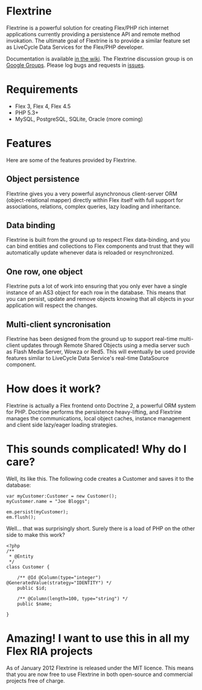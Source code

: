# Flextrine

Flextrine is a powerful solution for creating Flex/PHP rich internet applications currently providing a persistence API and remote method invokation. The ultimate goal of Flextrine is to provide a similar feature set as LiveCycle Data Services for the Flex/PHP developer.

Documentation is available [in the wiki](https://github.com/ccapndave/flextrine/wiki).  The Flextrine discussion group is on [Google Groups](http://groups.google.com/group/flextrine).  Please log bugs and requests in [issues](https://github.com/ccapndave/flextrine/issues).

# Requirements
- Flex 3, Flex 4, Flex 4.5
- PHP 5.3+
- MySQL, PostgreSQL, SQLite, Oracle (more coming)

# Features

Here are some of the features provided by Flextrine.

## Object persistence
Flextrine gives you a very powerful asynchronous client-server ORM (object-relational mapper) directly within Flex itself with full support for associations, relations, complex queries, lazy loading and inheritance.

## Data binding
Flextrine is built from the ground up to respect Flex data-binding, and you can bind entities and collections to Flex components and trust that they will automatically update whenever data is reloaded or resynchronized.

## One row, one object
Flextrine puts a lot of work into ensuring that you only ever have a single instance of an AS3 object for each row in the database. This means that you can persist, update and remove objects knowing that all objects in your application will respect the changes.

## Multi-client syncronisation
Flextrine has been designed from the ground up to support real-time multi-client updates through Remote Shared Objects using a media server such as Flash Media Server, Wowza or Red5.  This will eventually be used provide features similar to LiveCycle Data Service's real-time DataSource component.

# How does it work?
Flextrine is actually a Flex frontend onto Doctrine 2, a powerful ORM system for PHP.  Doctrine performs the persistence heavy-lifting, and Flextrine manages the communications, local object caches, instance management and client side lazy/eager loading strategies.

# This sounds complicated! Why do I care?

Well, its like this. The following code creates a Customer and saves it to the database:

	var myCustomer:Customer = new Customer();
	myCustomer.name = "Joe Bloggs";

	em.persist(myCustomer);
	em.flush();

Well... that was surprisingly short. Surely there is a load of PHP on the other side to make this work?

	<?php
	/**
	 * @Entity
	 */
	class Customer {

		/** @Id @Column(type="integer") @GeneratedValue(strategy="IDENTITY") */
		public $id;

		/** @Column(length=100, type="string") */
		public $name;

	}

# Amazing!  I want to use this in all my Flex RIA projects

As of January 2012 Flextrine is released under the MIT licence.  This means that you are now free to use Flextrine in both open-source and commercial projects free of charge.
